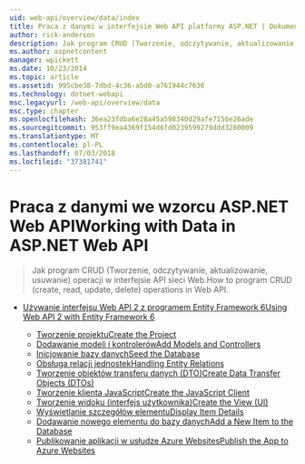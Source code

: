 ```yaml
---
uid: web-api/overview/data/index
title: Praca z danymi w interfejsie Web API platformy ASP.NET | Dokumentacja firmy Microsoft
author: rick-anderson
description: Jak program CRUD (Tworzenie, odczytywanie, aktualizowanie, usuwanie) operacji w interfejsie API sieci Web.
ms.author: aspnetcontent
manager: wpickett
ms.date: 10/23/2014
ms.topic: article
ms.assetid: 995cbe38-7dbd-4c36-a5d0-a761944c7636
ms.technology: dotnet-webapi
msc.legacyurl: /web-api/overview/data
msc.type: chapter
ms.openlocfilehash: 36ea23fdba6e28a45a598340d29afe7156e26ade
ms.sourcegitcommit: 953ff9ea4369f154d6fd0239599279ddd3280009
ms.translationtype: MT
ms.contentlocale: pl-PL
ms.lasthandoff: 07/03/2018
ms.locfileid: "37381741"
---
```

<a name="working-with-data-in-aspnet-web-api"></a><span data-ttu-id="7e9d7-103">Praca z danymi we wzorcu ASP.NET Web API</span><span class="sxs-lookup"><span data-stu-id="7e9d7-103">Working with Data in ASP.NET Web API</span></span>
====================
> <span data-ttu-id="7e9d7-104">Jak program CRUD (Tworzenie, odczytywanie, aktualizowanie, usuwanie) operacji w interfejsie API sieci Web.</span><span class="sxs-lookup"><span data-stu-id="7e9d7-104">How to program CRUD (create, read, update, delete) operations in Web API.</span></span>


- [<span data-ttu-id="7e9d7-105">Używanie interfejsu Web API 2 z programem Entity Framework 6</span><span class="sxs-lookup"><span data-stu-id="7e9d7-105">Using Web API 2 with Entity Framework 6</span></span>](using-web-api-with-entity-framework/index.md)

    - [<span data-ttu-id="7e9d7-106">Tworzenie projektu</span><span class="sxs-lookup"><span data-stu-id="7e9d7-106">Create the Project</span></span>](using-web-api-with-entity-framework/part-1.md)
    - [<span data-ttu-id="7e9d7-107">Dodawanie modeli i kontrolerów</span><span class="sxs-lookup"><span data-stu-id="7e9d7-107">Add Models and Controllers</span></span>](using-web-api-with-entity-framework/part-2.md)
    - [<span data-ttu-id="7e9d7-108">Inicjowanie bazy danych</span><span class="sxs-lookup"><span data-stu-id="7e9d7-108">Seed the Database</span></span>](using-web-api-with-entity-framework/part-3.md)
    - [<span data-ttu-id="7e9d7-109">Obsługa relacji jednostek</span><span class="sxs-lookup"><span data-stu-id="7e9d7-109">Handling Entity Relations</span></span>](using-web-api-with-entity-framework/part-4.md)
    - [<span data-ttu-id="7e9d7-110">Tworzenie obiektów transferu danych (DTO)</span><span class="sxs-lookup"><span data-stu-id="7e9d7-110">Create Data Transfer Objects (DTOs)</span></span>](using-web-api-with-entity-framework/part-5.md)
    - [<span data-ttu-id="7e9d7-111">Tworzenie klienta JavaScript</span><span class="sxs-lookup"><span data-stu-id="7e9d7-111">Create the JavaScript Client</span></span>](using-web-api-with-entity-framework/part-6.md)
    - [<span data-ttu-id="7e9d7-112">Tworzenie widoku (interfejs użytkownika)</span><span class="sxs-lookup"><span data-stu-id="7e9d7-112">Create the View (UI)</span></span>](using-web-api-with-entity-framework/part-7.md)
    - [<span data-ttu-id="7e9d7-113">Wyświetlanie szczegółów elementu</span><span class="sxs-lookup"><span data-stu-id="7e9d7-113">Display Item Details</span></span>](using-web-api-with-entity-framework/part-8.md)
    - [<span data-ttu-id="7e9d7-114">Dodawanie nowego elementu do bazy danych</span><span class="sxs-lookup"><span data-stu-id="7e9d7-114">Add a New Item to the Database</span></span>](using-web-api-with-entity-framework/part-9.md)
    - [<span data-ttu-id="7e9d7-115">Publikowanie aplikacji w usłudze Azure Websites</span><span class="sxs-lookup"><span data-stu-id="7e9d7-115">Publish the App to Azure Websites</span></span>](using-web-api-with-entity-framework/part-10.md)
